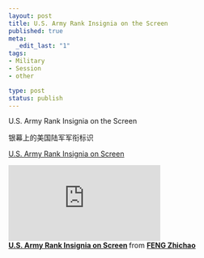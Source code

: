 ```yaml
---
layout: post
title: U.S. Army Rank Insignia on the Screen
published: true
meta:
  _edit_last: "1"
tags:
- Military
- Session
- other

type: post
status: publish
---
```

U.S. Army Rank Insignia on the Screen

银幕上的美国陆军军衔标识

[U.S. Army Rank Insignia on Screen](http://www.slideshare.net/flankerfc/us-army-rank-insignia-on-screen "U.S. Army Rank Insignia on Screen")

<div class="slideshare">
  <iframe src="http://www.slideshare.net/slideshow/embed_code/7993055"
    frameborder="0" marginwidth="0" marginheight="0" scrolling="no">
  </iframe>
  <div style="margin-bottom:5px">
    <strong>
      <a href="http://www.slideshare.net/flankerfc/us-army-rank-insignia-on-screen" title="U.S. Army Rank Insignia on Screen" target="_blank">U.S. Army Rank Insignia on Screen</a>
    </strong>
    from
    <strong>
      <a href="http://www.slideshare.net/flankerfc" target="_blank">FENG Zhichao</a>
    </strong>
  </div>
</div>